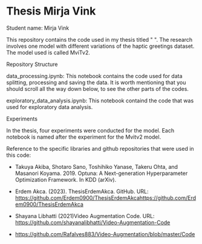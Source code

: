 # Thesis Mirja Vink

Student name: Mirja Vink

This repository contains the code used in my thesis titled " ". The research involves one model with different variations of the haptic greetings dataset. The model used is called MviTv2. 

Repository Structure

data_processing.ipynb: This notebook contains the code used for data splitting, processing and saving the data. It is worth mentioning that you should scroll all the way down below, to see the other parts of the codes.

exploratory_data_analysis.ipynb: This notebook containd the code that was used for exploratory data analysis.

Experiments

In the thesis, four experiments were conducted for the model. Each notebook is named after the experiment for the Mvitv2 model. 

Reference to the specific libraries and github repositories that were used in this code: 

-  Takuya Akiba, Shotaro Sano, Toshihiko Yanase, Takeru Ohta, and Masanori Koyama. 2019. Optuna: A Next-generation Hyperparameter Optimization Framework. In KDD (arXiv).

- Erdem Akca. (2023). ThesisErdemAkca. GitHub. URL: https://github.com/Erdem0900/ThesisErdemAkcahttps://github.com/Erdem0900/ThesisErdemAkca

- Shayana Libhatti (2021)Video Augmentation Code. URL: https://github.com/shayanalibhatti/Video-Augmentation-Code

- https://github.com/Rafalves883/Video-Augmentation/blob/master/Code 

